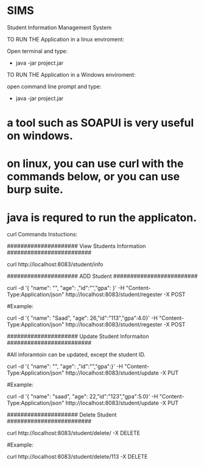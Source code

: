 # SIMS
Student Information Management System

TO RUN THE Application in a linux enviroment: 

Open terminal and type: 
- java -jar project.jar

TO RUN THE Application in a Windows enviroment: 

open command line prompt and type:

- java -jar project.jar 

# a tool such as SOAPUI is very useful on windows. 
# on linux, you can use curl with the commands below, or you can use burp suite.
# java is requred to run the applicaton. 

curl Commands Instuctions: 

##################### View Students Information  ######################### 


curl http://localhost:8083/student/info


##################### ADD Student ######################### 


curl -d '{ "name": "<name>", "age": <age>,"id":"<id>","gpa": <gpa>}' -H "Content-Type:Application/json" http://localhost:8083/student/regester -X POST

#Example:

curl -d '{ "name": "Saad", "age": 26,"id":"113","gpa":4.0}' -H "Content-Type:Application/json" http://localhost:8083/student/regester -X POST



##################### Update Student Informaiton ######################### 
 
#All inforamtoin can be updated, except the student ID.

curl -d '{ "name": "<name>", "age": <age>,"id":"<cannotBeAltered>","gpa":<gpa>}' -H "Content-Type:Application/json" http://localhost:8083/student/update -X PUT

#Example:

curl -d '{ "name": "saad", "age": 22,"id":"123","gpa":5.0}' -H "Content-Type:Application/json" http://localhost:8083/student/update -X PUT


##################### Delete Student ######################### 


curl http://localhost:8083/student/delete/<id> -X DELETE

#Example:

curl http://localhost:8083/student/delete/113 -X DELETE

